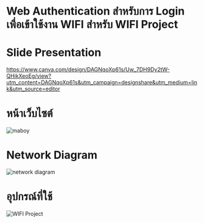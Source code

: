 # Web Authentication สำหรับการ Login เพื่อเข้าใช้งาน WIFI สำหรับ WIFI Project
# Slide Presentation
https://www.canva.com/design/DAGNqoXp61s/Uw_7DH9Dy2tW-QHikXeoEg/view?utm_content=DAGNqoXp61s&utm_campaign=designshare&utm_medium=link&utm_source=editor

# หน้าเว็บไซต์
![maboy](https://github.com/user-attachments/assets/114bcc86-2b02-467b-a8e9-152038142265)

# Network Diagram
![network diagram](https://github.com/user-attachments/assets/3260b69e-145c-4b3e-9be6-46bb6e9e1a21)

# อุปกรณ์ที่ใช้
![WIFI Project](https://github.com/user-attachments/assets/5c9cad0b-52aa-4a4c-ad70-0a69fee779a9)


